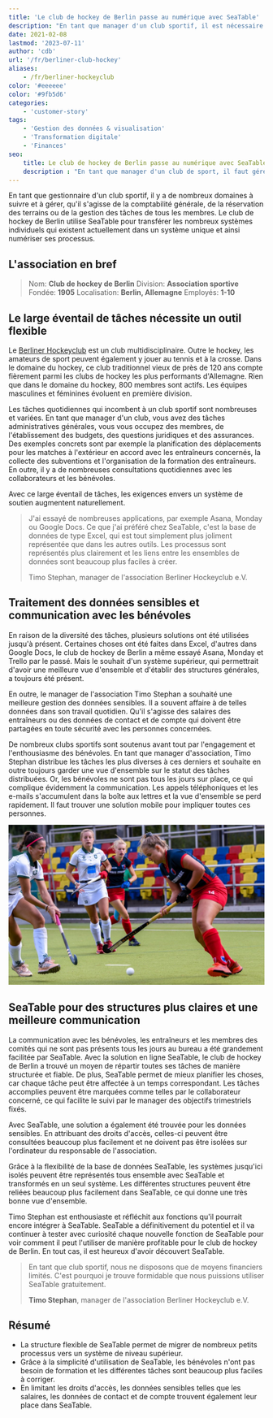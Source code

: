 ```yaml
---
title: 'Le club de hockey de Berlin passe au numérique avec SeaTable'
description: "En tant que manager d'un club sportif, il est nécessaire d'avoir une vue d'ensemble et de gérer de nombreux domaines, qu'il s'agisse de la comptabilité générale, de la réservation des courts ou de la gestion des tâches de tous les membres. Le club de hockey de Berlin utilise SeaTable pour regrouper les nombreux systèmes individuels existants en un seul et même système afin de numériser ses processus."
date: 2021-02-08
lastmod: '2023-07-11'
author: 'cdb'
url: '/fr/berliner-club-hockey'
aliases:
    - /fr/berliner-hockeyclub
color: '#eeeeee'
color: '#9fb5d6'
categories:
    - 'customer-story'
tags:
    - 'Gestion des données & visualisation'
    - 'Transformation digitale'
    - 'Finances'
seo:
    title: Le club de hockey de Berlin passe au numérique avec SeaTable
    description : "En tant que manager d'un club de sport, il faut gérer de nombreux domaines, qu'il s'agisse de la comptabilité générale, de la réservation des courts ou de la gestion des tâches de tous les membres. Le club de hockey de Berlin utilise SeaTable pour regrouper les nombreux systèmes existants en un seul et même système et ainsi numériser ses processus."
---
```


En tant que gestionnaire d'un club sportif, il y a de nombreux domaines à suivre et à gérer, qu'il s'agisse de la comptabilité générale, de la réservation des terrains ou de la gestion des tâches de tous les membres. Le club de hockey de Berlin utilise SeaTable pour transférer les nombreux systèmes individuels qui existent actuellement dans un système unique et ainsi numériser ses processus.

## L'association en bref

> Nom: **Club de hockey de Berlin**
> Division: **Association sportive**
> Fondée: **1905**
> Localisation: **Berlin, Allemagne**
> Employés: **1-10**

## Le large éventail de tâches nécessite un outil flexible

Le [Berliner Hockeyclub](https://www.berlinerhc.de/) est un club multidisciplinaire. Outre le hockey, les amateurs de sport peuvent également y jouer au tennis et à la crosse. Dans le domaine du hockey, ce club traditionnel vieux de près de 120 ans compte fièrement parmi les clubs de hockey les plus performants d'Allemagne. Rien que dans le domaine du hockey, 800 membres sont actifs. Les équipes masculines et féminines évoluent en première division.

Les tâches quotidiennes qui incombent à un club sportif sont nombreuses et variées. En tant que manager d'un club, vous avez des tâches administratives générales, vous vous occupez des membres, de l'établissement des budgets, des questions juridiques et des assurances. Des exemples concrets sont par exemple la planification des déplacements pour les matches à l'extérieur en accord avec les entraîneurs concernés, la collecte des subventions et l'organisation de la formation des entraîneurs. En outre, il y a de nombreuses consultations quotidiennes avec les collaborateurs et les bénévoles.

Avec ce large éventail de tâches, les exigences envers un système de soutien augmentent naturellement.

> J'ai essayé de nombreuses applications, par exemple Asana, Monday ou Google Docs. Ce que j'ai préféré chez SeaTable, c'est la base de données de type Excel, qui est tout simplement plus joliment représentée que dans les autres outils. Les processus sont représentés plus clairement et les liens entre les ensembles de données sont beaucoup plus faciles à créer.
>
> Timo Stephan, manager de l'association Berliner Hockeyclub e.V.

## Traitement des données sensibles et communication avec les bénévoles

En raison de la diversité des tâches, plusieurs solutions ont été utilisées jusqu'à présent. Certaines choses ont été faites dans Excel, d'autres dans Google Docs, le club de hockey de Berlin a même essayé Asana, Monday et Trello par le passé. Mais le souhait d'un système supérieur, qui permettrait d'avoir une meilleure vue d'ensemble et d'établir des structures générales, a toujours été présent.

En outre, le manager de l'association Timo Stephan a souhaité une meilleure gestion des données sensibles. Il a souvent affaire à de telles données dans son travail quotidien. Qu'il s'agisse des salaires des entraîneurs ou des données de contact et de compte qui doivent être partagées en toute sécurité avec les personnes concernées.

De nombreux clubs sportifs sont soutenus avant tout par l'engagement et l'enthousiasme des bénévoles. En tant que manager d'association, Timo Stephan distribue les tâches les plus diverses à ces derniers et souhaite en outre toujours garder une vue d'ensemble sur le statut des tâches distribuées. Or, les bénévoles ne sont pas tous les jours sur place, ce qui complique évidemment la communication. Les appels téléphoniques et les e-mails s'accumulent dans la boîte aux lettres et la vue d'ensemble se perd rapidement. Il faut trouver une solution mobile pour impliquer toutes ces personnes.

![Numérisation d'un club de sport avec SeaTable](berliner-hockeyclub-goes-digital.jpg)

## SeaTable pour des structures plus claires et une meilleure communication

La communication avec les bénévoles, les entraîneurs et les membres des comités qui ne sont pas présents tous les jours au bureau a été grandement facilitée par SeaTable. Avec la solution en ligne SeaTable, le club de hockey de Berlin a trouvé un moyen de répartir toutes ses tâches de manière structurée et fiable. De plus, SeaTable permet de mieux planifier les choses, car chaque tâche peut être affectée à un temps correspondant. Les tâches accomplies peuvent être marquées comme telles par le collaborateur concerné, ce qui facilite le suivi par le manager des objectifs trimestriels fixés.

Avec SeaTable, une solution a également été trouvée pour les données sensibles. En attribuant des droits d'accès, celles-ci peuvent être consultées beaucoup plus facilement et ne doivent pas être isolées sur l'ordinateur du responsable de l'association.

Grâce à la flexibilité de la base de données SeaTable, les systèmes jusqu'ici isolés peuvent être représentés tous ensemble avec SeaTable et transformés en un seul système. Les différentes structures peuvent être reliées beaucoup plus facilement dans SeaTable, ce qui donne une très bonne vue d'ensemble.

Timo Stephan est enthousiaste et réfléchit aux fonctions qu'il pourrait encore intégrer à SeaTable. SeaTable a définitivement du potentiel et il va continuer à tester avec curiosité chaque nouvelle fonction de SeaTable pour voir comment il peut l'utiliser de manière profitable pour le club de hockey de Berlin. En tout cas, il est heureux d'avoir découvert SeaTable.

> En tant que club sportif, nous ne disposons que de moyens financiers limités. C'est pourquoi je trouve formidable que nous puissions utiliser SeaTable gratuitement.
>
> **Timo Stephan**, manager de l'association Berliner Hockeyclub e.V.

## Résumé

- La structure flexible de SeaTable permet de migrer de nombreux petits processus vers un système de niveau supérieur.
- Grâce à la simplicité d'utilisation de SeaTable, les bénévoles n'ont pas besoin de formation et les différentes tâches sont beaucoup plus faciles à corriger.
- En limitant les droits d'accès, les données sensibles telles que les salaires, les données de contact et de compte trouvent également leur place dans SeaTable.
